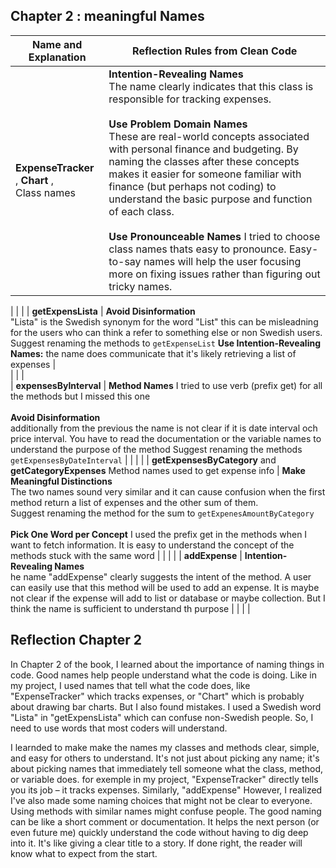 ## Chapter 2 : meaningful Names 


| Name and Explanation                    | Reflection Rules from Clean Code                    |
|-----------------------------------------|------------------------------------------------------|
| **ExpenseTracker**  , **Chart** , <br> Class names                    | **Intention-Revealing Names**<br>The name clearly indicates that this class is responsible for tracking expenses.<br> <br>**Use Problem Domain Names** <br>  These are real-world concepts associated with personal finance and budgeting. By naming the classes after these concepts makes it easier for someone familiar with finance (but perhaps not coding) to understand the basic purpose and function of each class. <br> <br> **Use Pronounceable Names** I tried to choose class names thats easy to pronounce. Easy-to-say names will help the user focusing more on fixing issues rather than figuring out tricky names.             |     
|
|                                             |
| **getExpensLista** | **Avoid Disinformation**<br>"Lista" is the Swedish synonym for the word "List" this can be misleadning for the users who can think a refer to something else or non Swedish users.<br> Suggest renaming the methods to `getExpenseList`  **Use Intention-Revealing Names:** the name does communicate that it's likely retrieving a list of expenses  |                          
|                                           | |      
| **expensesByInterval**                    | **Method Names** I tried to use verb (prefix get) for all the methods but I missed this one <br> <br> **Avoid Disinformation** <br> additionally from the previous the name is not clear if it is date interval och price interval. You have to read the documentation or the variable names to understand the purpose of the method Suggest renaming the methods `getExpensesByDateInterval`     | 
|                                           |                               |
| **getExpensesByCategory** and  **getCategoryExpenses**  Method names used to get expense info                                    |   **Make Meaningful Distinctions**<br>   The two names sound very similar and it can cause confusion when the first method return a list of expenses and the other sum of them.<br> Suggest renaming the method for the sum to   `getExpenesAmountByCategory`<br> <br> **Pick One Word per Concept** I used the prefix get in the methods when I want to fetch information. It is easy to understand the concept of the methods stuck with the same word         |
|                                           |                                                     |
| **addExpense**    | **Intention-Revealing Names**<br> he name "addExpense" clearly suggests the intent of the method. A user can easily use that this method will be used to add an expense. It is maybe not clear if the expense will add to list or database or maybe collection. But I think the name is sufficient to understand th purpose   |
|                   |                   |


## Reflection Chapter 2 

In Chapter 2 of the book, I learned about the importance of naming things in code. Good names help people understand what the code is doing. Like in my project, I used names that tell what the code does, like "ExpenseTracker" which tracks expenses, or "Chart" which is probably about drawing bar charts. But I also found mistakes. I used a Swedish word "Lista" in "getExpensLista" which can confuse non-Swedish people. So, I need to use words that most coders will understand.

I learnded to make make the names my classes and methods clear, simple, and easy for others to understand. It's not just about picking any name; it's about picking names that immediately tell someone what the class, method, or variable does. for exemple in my project, "ExpenseTracker" directly tells you its job – it tracks expenses. Similarly, "addExpense" However, I realized I've also made some naming choices that might not be clear to everyone. Using methods with similar names might confuse people.
The good naming can be like a short comment or documentation. It helps the next person (or even future me) quickly understand the code without having to dig deep into it. It's like giving a clear title to a story. If done right, the reader will know what to expect from the start.
